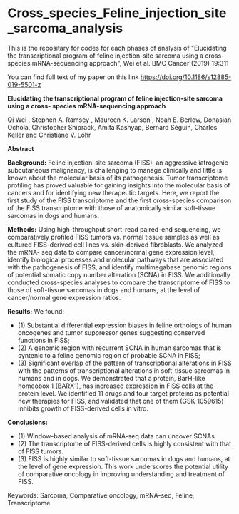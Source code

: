 # Cross_species_Feline_injection_site_sarcoma_analysis

This is the repositary for codes for each phases of analysis of "Elucidating the transcriptional program of
feline injection-site sarcoma using a cross-
species mRNA-sequencing approach", Wei et al. BMC Cancer
(2019) 19:311

You can find full text of my paper on this link
https://doi.org/10.1186/s12885-019-5501-z

**Elucidating the transcriptional program of
feline injection-site sarcoma using a cross-
species mRNA-sequencing approach**

Qi Wei , Stephen A. Ramsey , Maureen K. Larson , Noah E. Berlow, Donasian Ochola, Christopher Shiprack,
Amita Kashyap, Bernard Séguin, Charles Keller and Christiane V. Löhr

**Abstract**

**Background:** 
Feline injection-site sarcoma (FISS), an aggressive iatrogenic subcutaneous malignancy, is challenging
to manage clinically and little is known about the molecular basis of its pathogenesis. Tumor transcriptome
profiling has proved valuable for gaining insights into the molecular basis of cancers and for identifying new
therapeutic targets. Here, we report the first study of the FISS transcriptome and the first cross-species comparison
of the FISS transcriptome with those of anatomically similar soft-tissue sarcomas in dogs and humans.

**Methods:** 
Using high-throughput short-read paired-end sequencing, we comparatively profiled FISS tumors vs.
normal tissue samples as well as cultured FISS-derived cell lines vs. skin-derived fibroblasts. We analyzed the mRNA-
seq data to compare cancer/normal gene expression level, identify biological processes and molecular pathways
that are associated with the pathogenesis of FISS, and identify multimegabase genomic regions of potential
somatic copy number alteration (SCNA) in FISS. We additionally conducted cross-species analyses to compare the
transcriptome of FISS to those of soft-tissue sarcomas in dogs and humans, at the level of cancer/normal gene
expression ratios.

**Results:** 
We found: 
- (1) Substantial differential expression biases in feline orthologs of human oncogenes and tumor
suppressor genes suggesting conserved functions in FISS; 
- (2) A genomic region with recurrent SCNA in human
sarcomas that is syntenic to a feline genomic region of probable SCNA in FISS;
- (3) Significant overlap of the
pattern of transcriptional alterations in FISS with the patterns of transcriptional alterations in soft-tissue sarcomas in
humans and in dogs. We demonstrated that a protein, BarH-like homeobox 1 (BARX1), has increased expression in
FISS cells at the protein level. We identified 11 drugs and four target proteins as potential new therapies for FISS,
and validated that one of them (GSK-1059615) inhibits growth of FISS-derived cells in vitro.

**Conclusions:** 
- (1) Window-based analysis of mRNA-seq data can uncover SCNAs. 
- (2) The transcriptome of FISS-derived cells is highly consistent with that of FISS tumors. 
- (3) FISS is highly similar to soft-tissue sarcomas in dogs
and humans, at the level of gene expression. This work underscores the potential utility of comparative oncology in
improving understanding and treatment of FISS.

Keywords: Sarcoma, Comparative oncology, mRNA-seq, Feline, Transcriptome

